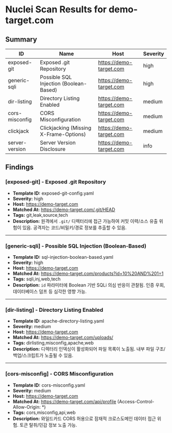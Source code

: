 # Nuclei Scan Results for demo-target.com

## Summary

| ID | Name | Host | Severity |
|---|---|---|---|
| exposed-git | Exposed .git Repository | https://demo-target.com | high |
| generic-sqli | Possible SQL Injection (Boolean-Based) | https://demo-target.com | high |
| dir-listing | Directory Listing Enabled | https://demo-target.com | medium |
| cors-misconfig | CORS Misconfiguration | https://demo-target.com | medium |
| clickjack | Clickjacking (Missing X-Frame-Options) | https://demo-target.com | medium |
| server-version | Server Version Disclosure | https://demo-target.com | info |

## Findings

### [exposed-git] - Exposed .git Repository
- **Template ID:** exposed-git-config.yaml  
- **Severity:** high  
- **Host:** https://demo-target.com  
- **Matched At:** https://demo-target.com/.git/HEAD  
- **Tags:** git,leak,source,tech  
- **Description:** 원격에서 `.git/` 디렉터리에 접근 가능하여 커밋 이력/소스 유출 위험이 있음. 공격자는 코드/비밀키/경로 정보를 추출할 수 있음.

---

### [generic-sqli] - Possible SQL Injection (Boolean-Based)
- **Template ID:** sql-injection-boolean-based.yaml  
- **Severity:** high  
- **Host:** https://demo-target.com  
- **Matched At:** https://demo-target.com/products?id=10%20AND%201=1  
- **Tags:** sqli,inj,web,tech  
- **Description:** `id` 파라미터에 Boolean 기반 SQLi 의심 반응이 관찰됨. 인증 우회, 데이터베이스 덤프 등 심각한 영향 가능.

---

### [dir-listing] - Directory Listing Enabled
- **Template ID:** apache-directory-listing.yaml  
- **Severity:** medium  
- **Host:** https://demo-target.com  
- **Matched At:** https://demo-target.com/uploads/  
- **Tags:** dirlisting,misconfig,apache,web  
- **Description:** 디렉터리 인덱싱이 활성화되어 파일 목록이 노출됨. 내부 파일 구조/백업/스크립트가 노출될 수 있음.

---

### [cors-misconfig] - CORS Misconfiguration
- **Template ID:** cors-misconfig.yaml  
- **Severity:** medium  
- **Host:** https://demo-target.com  
- **Matched At:** https://demo-target.com/api/profile (Access-Control-Allow-Origin: *)  
- **Tags:** cors,misconfig,api,web  
- **Description:** 와일드카드 CORS 허용으로 잠재적 크로스도메인 데이터 접근 위험. 토큰 탈취/민감 정보 노출 가능.


